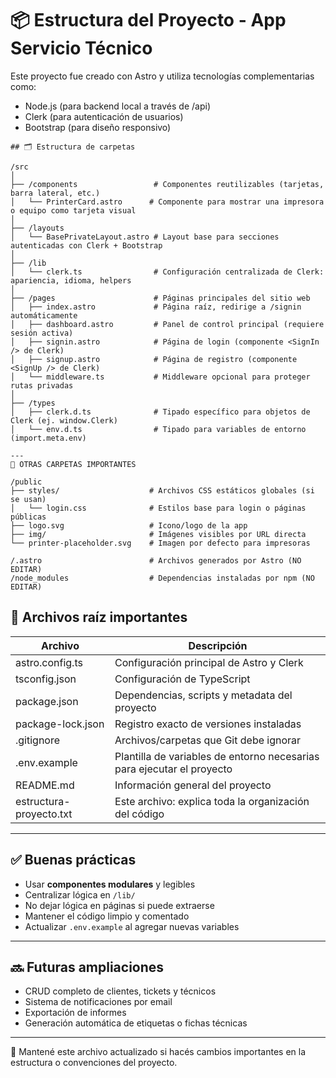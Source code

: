 # 📦 Estructura del Proyecto - App Servicio Técnico

Este proyecto fue creado con Astro y utiliza tecnologías complementarias como:

- Node.js (para backend local a través de /api)
- Clerk (para autenticación de usuarios)
- Bootstrap (para diseño responsivo)

```batch 
## 🗂 Estructura de carpetas

/src
│
├── /components                 # Componentes reutilizables (tarjetas, barra lateral, etc.)
│   └── PrinterCard.astro      # Componente para mostrar una impresora o equipo como tarjeta visual
│
├── /layouts
│   └── BasePrivateLayout.astro # Layout base para secciones autenticadas con Clerk + Bootstrap
│
├── /lib
│   └── clerk.ts                # Configuración centralizada de Clerk: apariencia, idioma, helpers
│
├── /pages                      # Páginas principales del sitio web
│   ├── index.astro             # Página raíz, redirige a /signin automáticamente
│   ├── dashboard.astro         # Panel de control principal (requiere sesión activa)
│   ├── signin.astro            # Página de login (componente <SignIn /> de Clerk)
│   ├── signup.astro            # Página de registro (componente <SignUp /> de Clerk)
│   └── middleware.ts           # Middleware opcional para proteger rutas privadas
│
├── /types
│   ├── clerk.d.ts              # Tipado específico para objetos de Clerk (ej. window.Clerk)
│   └── env.d.ts                # Tipado para variables de entorno (import.meta.env)

---
📁 OTRAS CARPETAS IMPORTANTES

/public
├── styles/                    # Archivos CSS estáticos globales (si se usan)
│   └── login.css              # Estilos base para login o páginas públicas
├── logo.svg                   # Icono/logo de la app
├── img/                       # Imágenes visibles por URL directa
└── printer-placeholder.svg    # Imagen por defecto para impresoras

/.astro                        # Archivos generados por Astro (NO EDITAR)
/node_modules                  # Dependencias instaladas por npm (NO EDITAR)

```

## 📄 Archivos raíz importantes

Archivo                 | Descripción
------------------------|-----------------------------------------------------------
astro.config.ts         | Configuración principal de Astro y Clerk
tsconfig.json           | Configuración de TypeScript
package.json            | Dependencias, scripts y metadata del proyecto
package-lock.json       | Registro exacto de versiones instaladas
.gitignore              | Archivos/carpetas que Git debe ignorar
.env.example            | Plantilla de variables de entorno necesarias para ejecutar el proyecto
README.md               | Información general del proyecto
estructura-proyecto.txt | Este archivo: explica toda la organización del código

---

## ✅ Buenas prácticas

- Usar **componentes modulares** y legibles
- Centralizar lógica en `/lib/`
- No dejar lógica en páginas si puede extraerse
- Mantener el código limpio y comentado
- Actualizar `.env.example` al agregar nuevas variables

---

## 🔜 Futuras ampliaciones

- CRUD completo de clientes, tickets y técnicos
- Sistema de notificaciones por email
- Exportación de informes
- Generación automática de etiquetas o fichas técnicas

---

📌 Mantené este archivo actualizado si hacés cambios importantes en la estructura o convenciones del proyecto.